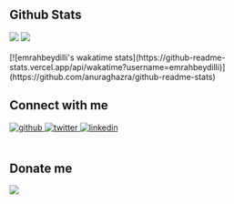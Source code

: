 ## Github Stats  
<div>
<img src="https://github-readme-stats.vercel.app/api?username=emrahbeydilli&show_icons=true&count_private=true&hide_border=true"/>
<img src="https://github-readme-stats.vercel.app/api/top-langs/?username=emrahbeydilli&hide_border=true&layout=compact" />
</div>  
<br/>

<div>
  [![emrahbeydilli's wakatime stats](https://github-readme-stats.vercel.app/api/wakatime?username=emrahbeydilli)](https://github.com/anuraghazra/github-readme-stats)
</div>

## Connect with me  
<div>
<a href="https://github.com/emrahbeydilli" target="_blank">
<img src=https://img.shields.io/badge/github-%2324292e.svg?&style=for-the-badge&logo=github&logoColor=white alt=github style="margin-bottom: 5px;" />
</a>
<a href="https://twitter.com/emrahbeydilli" target="_blank">
<img src=https://img.shields.io/badge/twitter-%2300acee.svg?&style=for-the-badge&logo=twitter&logoColor=white alt=twitter style="margin-bottom: 5px;" />
</a>
<a href="https://linkedin.com/in/emrahbeydilli" target="_blank">
<img src=https://img.shields.io/badge/linkedin-%231E77B5.svg?&style=for-the-badge&logo=linkedin&logoColor=white alt=linkedin style="margin-bottom: 5px;" />
</a>  
</div>
<br/>

## Donate me  
<div>
<a href="https://www.buymeacoffee.com/emrahbeydilli" target="_blank" style="display: inline-block;">
<img src="https://img.shields.io/badge/Donate-Buy%20Me%20A%20Coffee-orange.svg?style=flat-square&logo=buymeacoffee"  align="center" />
</a>
</div> 

